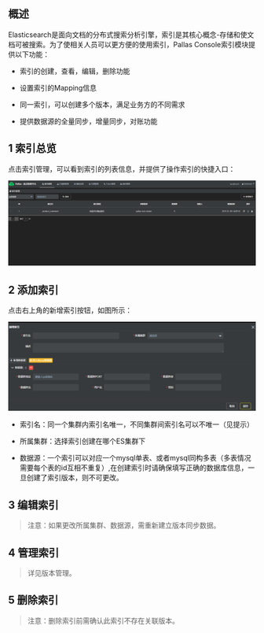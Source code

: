 
## 概述

Elasticsearch是面向文档的分布式搜索分析引擎，索引是其核心概念-存储和使文档可被搜索。为了使相关人员可以更方便的使用索引，Pallas Console索引模块提供以下功能：

- 索引的创建，查看，编辑，删除功能

- 设置索引的Mapping信息

- 同一索引，可以创建多个版本，满足业务方的不同需求

- 提供数据源的全量同步，增量同步，对账功能

## 1 索引总览

点击索引管理，可以看到索引的列表信息，并提供了操作索引的快捷入口：

![](image/indexOverview.jpg)

## 2 添加索引

点击右上角的新增索引按钮，如图所示：

![](image/addIndex_open.png)

  - 索引名：同一个集群内索引名唯一，不同集群间索引名可以不唯一（见提示）

  - 所属集群：选择索引创建在哪个ES集群下
  
  - 数据源：一个索引可以对应一个mysql单表、或者mysql同构多表（多表情况需要每个表的id互相不重复）,在创建索引时请确保填写正确的数据库信息，一旦创建了索引版本，则不可更改。

## 3 编辑索引

> 注意：如果更改所属集群、数据源，需重新建立版本同步数据。

## 4 管理索引

> 详见版本管理。

## 5  删除索引
> 注意：删除索引前需确认此索引不存在关联版本。





